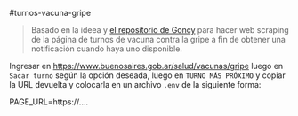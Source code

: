 #turnos-vacuna-gripe

> Basado en la ideea y [el repositorio de Goncy](https://github.com/goncy/turnos-consulado-espa-a) para hacer web scraping de la página de turnos de vacuna contra la gripe a fin de obtener una notificación cuando haya uno disponible.

Ingresar en https://www.buenosaires.gob.ar/salud/vacunas/gripe luego en `Sacar turno` según la opción deseada, luego en `TURNO MÁS PRÓXIMO` y copiar la URL devuelta y colocarla en un archivo `.env` de la siguiente forma:

PAGE_URL=https://....